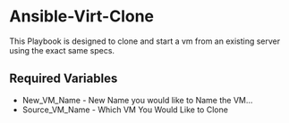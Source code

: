 # Ansible-Virt-Clone

This Playbook is designed to clone and start a vm from an existing server using the exact same specs.

## Required Variables

- New_VM_Name - New Name you would like to Name the VM...
- Source_VM_Name - Which VM You Would Like to Clone